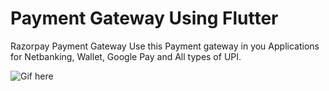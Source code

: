 # Payment Gateway Using Flutter
 Razorpay Payment Gateway
 Use this Payment gateway in you Applications for Netbanking,
 Wallet,
 Google Pay
 and All types of UPI.


 <img src="assets/test.gif" alt="Gif here">
